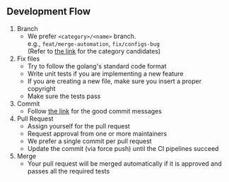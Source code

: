 ## Development Flow

1. Branch
    - We prefer `<category>/<name>` branch.  
      e.g., `feat/merge-automation`, `fix/configs-bug`  
      (Refer to [the link](https://github.com/pvdlg/conventional-changelog-metahub#commit-types) for the category candidates)
2. Fix files
    - Try to follow the golang's standard code format
    - Write unit tests if you are implementing a new feature
    - If you are creating a new file, make sure you insert a proper copyright
    - Make sure the tests pass
3. Commit
    - Follow [the link](https://chris.beams.io/posts/git-commit/) for the good commit messages
4. Pull Request
    - Assign yourself for the pull request
    - Request approval from one or more maintainers
    - We prefer a single commit per pull request
    - Update the commit (via force push) until the CI pipelines succeed
6. Merge
    - Your pull request will be merged automatically if it is approved and passes all the required tests
